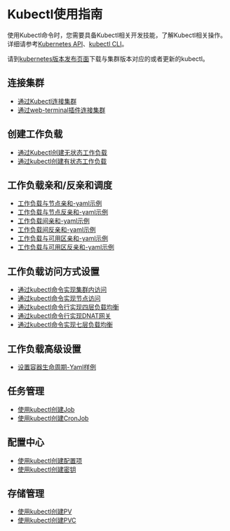 # Kubectl使用指南<a name="cce_01_0023"></a>

使用Kubectl命令时，您需要具备Kubectl相关开发技能，了解Kubectl相关操作。详细请参考[Kubernetes API](https://kubernetes.io/docs/concepts/overview/kubernetes-api/)、[kubectl CLI](https://kubernetes.io/docs/reference/kubectl/overview/)。

请到[kubernetes版本发布页面](https://github.com/kubernetes/kubernetes/blob/master/CHANGELOG/README.md)下载与集群版本对应的或者更新的kubectl。

## 连接集群<a name="section223415528535"></a>

-   [通过Kubectl连接集群](通过kubectl连接集群-7.md)
-   [通过web-terminal插件连接集群](web-terminal-157.md)

## 创建工作负载<a name="section81661268550"></a>

-   [通过Kubectl创建无状态工作负载](创建无状态负载(Deployment)-40.md#section155246177178)
-   [通过kubectl创建有状态工作负载](创建有状态负载(StatefulSet)-41.md#section113441881214)

## 工作负载亲和/反亲和调度<a name="section1294518341552"></a>

-   [工作负载与节点亲和-yaml示例](工作负载和节点的亲和性.md#section711574271117)
-   [工作负载与节点反亲和-yaml示例](工作负载和节点的反亲和性.md#section1361482522712)
-   [工作负载间亲和-yaml示例](工作负载间的亲和性.md#section5140193643912)
-   [工作负载间反亲和-yaml示例](工作负载间的反亲和性.md#section1894310152317)
-   [工作负载与可用区亲和-yaml示例](工作负载和可用区的亲和性.md#section4201420133117)
-   [工作负载与可用区反亲和-yaml示例](工作负载和可用区的反亲和性.md#section102822029173111)

## 工作负载访问方式设置<a name="section557132035713"></a>

-   [通过kubectl命令实现集群内访问](集群内访问(ClusterIP)-70.md#section9813121512319)
-   [通过kubectl命令实现节点访问](节点访问(NodePort)-71.md#section7114174773118)
-   [通过kubectl命令行实现四层负载均衡](负载均衡(LoadBalancer)-72.md#section1984211714368)
-   [通过kubectl命令行实现DNAT网关](DNAT网关(DNAT)-73.md#section646312404363)
-   [通过kubectl命令实现七层负载均衡](通过Kubectl命令行添加ELB-Ingress-77.md)

## 工作负载高级设置<a name="section927251814582"></a>

-   [设置容器生命周期-Yaml样例](设置容器生命周期-52.md#section151181981167)

## 任务管理<a name="section1660674011584"></a>

-   [使用kubectl创建Job](创建普通任务(Job)-43.md#section450152719412)
-   [使用kubectl创建CronJob](创建定时任务(CronJob)-44.md#section13519162224919)

## 配置中心<a name="section12376151215916"></a>

-   [使用kubectl创建配置项](创建配置项-144.md#section639712716372)
-   [使用kubectl创建密钥](创建密钥-146.md#section821112149514)

## 存储管理<a name="section274418453590"></a>

-   [使用kubectl创建PV](存储卷PV-91.md)
-   [使用kubectl创建PVC](存储卷声明PVC-92.md)

